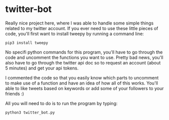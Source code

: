 # twitter-bot

Really nice project here, where I was able to handle some simple things related to my twitter account.
If you ever need to use these little pieces of code, you'll first want to install tweepy by running a command line:
```terminal
pip3 install tweepy
```

No specifi python commands for this program, you'll have to go through the code and uncomment the functions you want to use. Pretty bad news, you'll also have to go through the twitter api doc so to request an account (about 5 minutes) and get your api tokens.

I commented the code so that you easily know which parts to uncomment to make use of a function and have an idea of how all of this works.  You'll able to like tweets based on keywords or add some of your followers to your friends :)

All you will need to do is to run the program by typing:
```terminal
python3 twitter_bot.py
```
